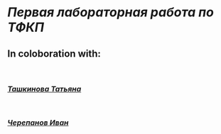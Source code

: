 # ***Первая лабораторная работа по ТФКП*** 

## **In coloboration with:** 

<br>

### ***[Ташкинова Татьяна](https://github.com/stepppmum)***

<br> 

### ***[Черепанов Иван](https://github.com/mmserty200000)*** 

<br>
